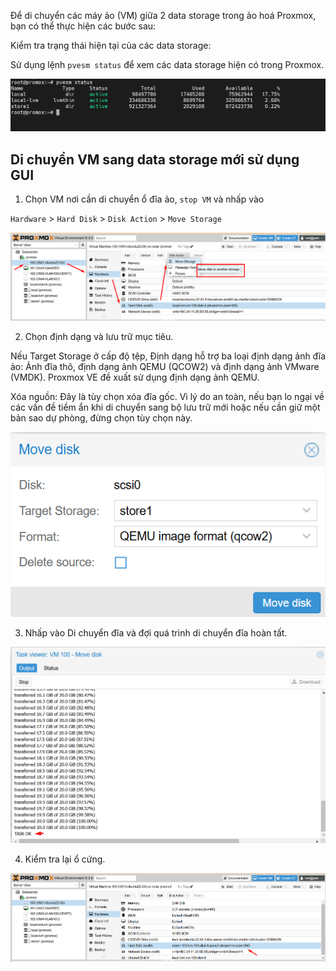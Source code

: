 Để di chuyển các máy ảo (VM) giữa 2 data storage trong ảo hoá Proxmox, bạn có thể thực hiện các bước sau:

Kiểm tra trạng thái hiện tại của các data storage:

Sử dụng lệnh ``pvesm status`` để xem các data storage hiện có trong Proxmox.

  <img src="proxmoximages/Screenshot_55.png">

## Di chuyển VM sang data storage mới sử dụng GUI

1. Chọn VM nơi cần di chuyển ổ đĩa ảo, ``stop VM`` và nhấp vào 

``Hardware`` > ``Hard Disk`` > ``Disk Action`` > ``Move Storage``

  <img src="proxmoximages/Screenshot_54.png">

2. Chọn định dạng và lưu trữ mục tiêu.

Nếu Target Storage ở cấp độ tệp, Định dạng hỗ trợ ba loại định dạng ảnh đĩa ảo: Ảnh đĩa thô, định dạng ảnh QEMU (QCOW2) và định dạng ảnh VMware (VMDK). Proxmox VE đề xuất sử dụng định dạng ảnh QEMU.

Xóa nguồn:  Đây là tùy chọn xóa đĩa gốc. Vì lý do an toàn, nếu bạn lo ngại về các vấn đề tiềm ẩn khi di chuyển sang bộ lưu trữ mới hoặc nếu cần giữ một bản sao dự phòng, đừng chọn tùy chọn này.

  <img src="proxmoximages/Screenshot_56.png">

3. Nhấp vào Di chuyển đĩa và đợi quá trình di chuyển đĩa hoàn tất.

  <img src="proxmoximages/Screenshot_57.png">

4. Kiểm tra lại ổ cứng.

  <img src="proxmoximages/Screenshot_58.png">